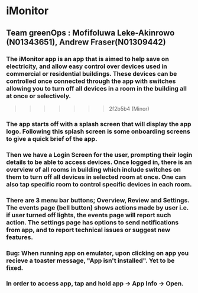 # iMonitor 
## Team greenOps : Mofifoluwa Leke-Akinrowo (N01343651), Andrew Fraser(N01309442)

### The iMonitor app is an app that is aimed to help save on electricity, and allow easy control over devices used in commercial or residential buildings. These devices can be controlled once connected through the app with switches allowing you to turn off all devices in a room in the building all at once or selectively.
>>>>>>> 2f2b5b4 (Minor)
### The app starts off with a splash screen that will display the app logo. Following this splash screen is some onboarding screens to give a quick brief of the app.
### Then we have a Login Screen for the user, prompting their login details to be able to access devices. Once logged in, there is an overview of all rooms in building which include switches on them to turn off all devices in selected room at once. One can also tap specific room to control specific devices in each room.
### There are 3 menu bar buttons; Overview, Review and Settings. The events page (bell button) shows actions made by user i.e. if user turned off lights, the events page will report such action. The settings page has options to send notifications from app, and to report technical issues or suggest new features.
### Bug: When running app on emulator, upon clicking on app you recieve a toaster message, "App isn't installed". Yet to be fixed.
### In order to access app, tap and hold app -> App Info -> Open.
